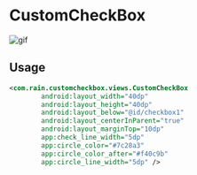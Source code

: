 # CustomCheckBox
![gif](https://github.com/caihuanjian/CustomCheckBox/tree/master/art/CheckBox.gif)
## Usage
```xml
<com.rain.customcheckbox.views.CustomCheckBox
        android:layout_width="40dp"
        android:layout_height="40dp"
        android:layout_below="@id/checkbox1"
        android:layout_centerInParent="true"
        android:layout_marginTop="10dp"
        app:check_line_width="5dp"
        app:circle_color="#7c28a3"
        app:circle_color_after="#f40c9b"
        app:circle_line_width="5dp" />
```
